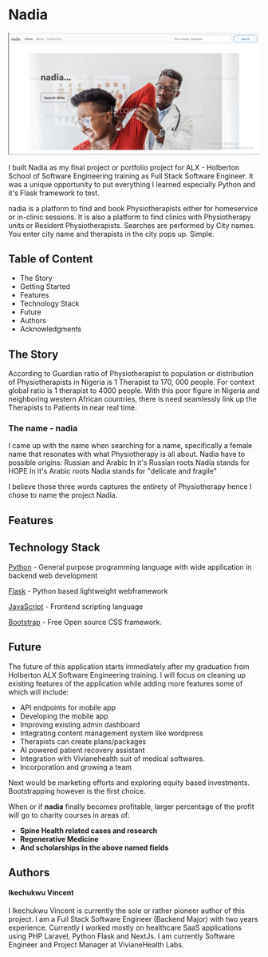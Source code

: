 # Nadia
<img src="/AssetUpload/hero.jpg">

I built Nadia as my final project or portfolio project for ALX - Holberton School of Software Engineering training as Full Stack Software Engineer. It was a unique opportunity to put everything I learned especially Python and it's Flask framework to test. 

nadia is a platform to find and book Physiotherapists either for homeservice or in-clinic sessions. It is also a platform to find clinics with Physiotherapy units or Resident Physiotherapists. Searches are performed by City names. You enter city name and therapists in the city pops up. Simple.



## Table of Content

* The Story
* Getting Started
* Features 
* Technology Stack
* Future
* Authors
* Acknowledgments


## The Story 
According to Guardian ratio of Physiotherapist to population or distribution of Physiotherapists in Nigeria is 1 Therapist to 170, 000 people. For context global ratio is 1 therapist to 4000 people. 
With this poor figure in Nigeria and neighboring western African countries, there is need seamlessly link up the Therapists to Patients in near real time.


### The name - nadia

I came up with the name when searching for a name, specifically a female name that resonates with what Physiotherapy is all about. Nadia have to possible origins: Russian and Arabic
In it's Russian roots Nadia stands for HOPE
In it's Arabic roots Nadia stands for "delicate and fragile"

I believe those three words captures the entirety of Physiotherapy hence I chose to name the project Nadia.



## Features 


## Technology Stack 
[Python](https://en.wikipedia.org/wiki/Python_(programming_language)) - General purpose programming language with wide application in backend web development

[Flask](https://flask.palletsprojects.com/en/2.2.x/) - Python based lightweight webframework

[JavaScript](https://en.wikipedia.org/wiki/JavaScript) - Frontend scripting language

[Bootstrap](https://en.wikipedia.org/wiki/Bootstrap_(front-end_framework)) - Free Open source CSS framework.


## Future
The future of this application starts immediately after my graduation from Holberton ALX Software Engineering training. I will focus on cleaning up existing features of the application while adding more features some of which will include: 
* API endpoints for mobile app
* Developing the mobile app
* Improving existing admin dashboard
* Integrating content management system like wordpress
* Therapists can create plans/packages
* AI powered patient recovery assistant
* Integration with Vivianehealth suit of medical softwares.
* Incorporation and growing a team

Next would be marketing efforts and exploring equity based investments. Bootstrapping however is the first choice.

When or if **nadia** finally becomes profitable, larger percentage of the profit will go to charity courses in areas of:
* **Spine Health related cases and research**
* **Regenerative Medicine**
* **And scholarships in the above named fields**



## Authors

#### Ikechukwu Vincent
I Ikechukwu Vincent is currently the sole or rather pioneer author of this project. I am a Full Stack Software Engineer (Backend Major) with two years experience. Currently I worked mostly on healthcare SaaS applications using PHP Laravel, Python Flask and NextJs.
I am currently Software Engineer and Project Manager at VivianeHealth Labs.



